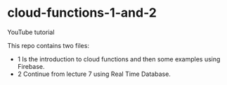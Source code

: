 
# cloud-functions-1-and-2
YouTube tutorial

This repo contains two files:
- 1 Is the introduction to cloud functions and then some examples using Firebase.
- 2 Continue from lecture 7 using Real Time Database. 

